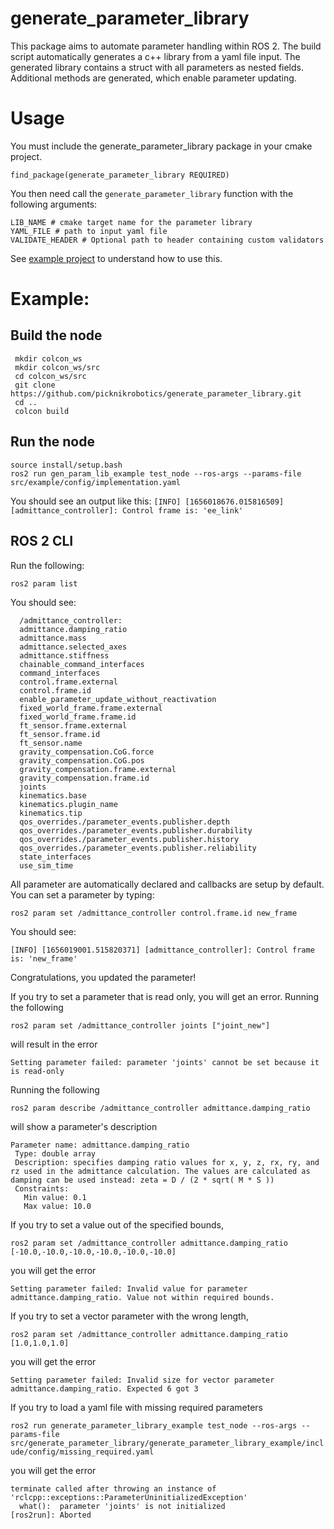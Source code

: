 # generate_parameter_library
This package aims to automate parameter handling within ROS 2. The build script automatically generates a c++ library from a yaml file input. The generated library contains a struct with all parameters as nested fields. Additional methods are generated, which enable parameter updating.

# Usage
You must include the generate_parameter_library package in your cmake project.

`find_package(generate_parameter_library REQUIRED)`

You then need call the `generate_parameter_library` function with the following arguments:
```
LIB_NAME # cmake target name for the parameter library
YAML_FILE # path to input yaml file
VALIDATE_HEADER # Optional path to header containing custom validators
```

See [example project](example/CMakeLists.txt) to understand how to use this.

# Example:
## Build the node
```
 mkdir colcon_ws
 mkdir colcon_ws/src
 cd colcon_ws/src
 git clone https://github.com/picknikrobotics/generate_parameter_library.git
 cd ..
 colcon build
```

## Run the node
```
source install/setup.bash
ros2 run gen_param_lib_example test_node --ros-args --params-file src/example/config/implementation.yaml

```

You should see an output like this:
`[INFO] [1656018676.015816509] [admittance_controller]: Control frame is: 'ee_link'`

## ROS 2 CLI
Run the following:

`ros2 param list`

You should see:


```
  /admittance_controller:
  admittance.damping_ratio
  admittance.mass
  admittance.selected_axes
  admittance.stiffness
  chainable_command_interfaces
  command_interfaces
  control.frame.external
  control.frame.id
  enable_parameter_update_without_reactivation
  fixed_world_frame.frame.external
  fixed_world_frame.frame.id
  ft_sensor.frame.external
  ft_sensor.frame.id
  ft_sensor.name
  gravity_compensation.CoG.force
  gravity_compensation.CoG.pos
  gravity_compensation.frame.external
  gravity_compensation.frame.id
  joints
  kinematics.base
  kinematics.plugin_name
  kinematics.tip
  qos_overrides./parameter_events.publisher.depth
  qos_overrides./parameter_events.publisher.durability
  qos_overrides./parameter_events.publisher.history
  qos_overrides./parameter_events.publisher.reliability
  state_interfaces
  use_sim_time
  ```

  All parameter are automatically declared and callbacks are setup by default. You can set a parameter by typing:

  `ros2 param set /admittance_controller control.frame.id new_frame`

  You should see:

  `[INFO] [1656019001.515820371] [admittance_controller]: Control frame is: 'new_frame'`

  Congratulations, you updated the parameter!

 If you try to set a parameter that is read only, you will get an error. Running the following

  `ros2 param set /admittance_controller joints ["joint_new"]`

  will result in the error

  `Setting parameter failed: parameter 'joints' cannot be set because it is read-only`

 Running the following

 `ros2 param describe /admittance_controller admittance.damping_ratio`

 will show a parameter's description
 ```
 Parameter name: admittance.damping_ratio
  Type: double array
  Description: specifies damping ratio values for x, y, z, rx, ry, and rz used in the admittance calculation. The values are calculated as damping can be used instead: zeta = D / (2 * sqrt( M * S ))
  Constraints:
    Min value: 0.1
    Max value: 10.0
```

If you try to set a value out of the specified bounds,

`ros2 param set /admittance_controller admittance.damping_ratio [-10.0,-10.0,-10.0,-10.0,-10.0,-10.0]`

you will get the error

`Setting parameter failed: Invalid value for parameter admittance.damping_ratio. Value not within required bounds.`

If you try to set a vector parameter with the wrong length,

`ros2 param set /admittance_controller admittance.damping_ratio [1.0,1.0,1.0]`

you will get the error

`Setting parameter failed: Invalid size for vector parameter admittance.damping_ratio. Expected 6 got 3`

If you try to load a yaml file with missing required parameters

`ros2 run generate_parameter_library_example test_node --ros-args --params-file src/generate_parameter_library/generate_parameter_library_example/include/config/missing_required.yaml`


you will get the error
```
terminate called after throwing an instance of 'rclcpp::exceptions::ParameterUninitializedException'
  what():  parameter 'joints' is not initialized
[ros2run]: Aborted
```
